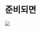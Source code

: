 # 준비되면




<img src="https://img.shields.io/badge/java-007396?style=for-the-badge&logo=OpenJDK&logoColor=white"> 
